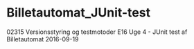 # Billetautomat_JUnit-test
02315 Versionsstyring og testmotoder E16 Uge 4 - JUnit test af Billetautomat
2016-09-19
